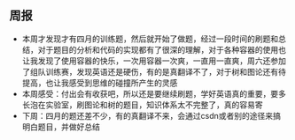 ##   周报

- 本周才发现才有四月的训练题，然后就开始了做题，经过一段时间的刷题和总结，对于题目的分析和代码的实现都有了很深的理解，对于各种容器的使用也让我发现了使用容器的快乐，一次用容器一次爽，一直用一直爽，周六还参加了组队训练赛，发现英语还是硬伤，有的是真翻译不了，对于树和图论还有待提高，也让我感受到思维的碰撞所产生的灵感
- 本周感受：付出会有收获吧，所以还是要继续刷题，学好英语真的重要，要多长泡在实验室，刷图论和树的题目，知识体系太不完整了，真的容易寄
- 下周：四月的题还差不少，有的真翻译不来，会通过csdn或者别的途径来搞明白题目，并做好总结
